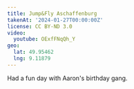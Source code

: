 ```yaml
---
title: Jump&Fly Aschaffenburg
takenAt: '2024-01-27T00:00:00Z'
license: CC BY-ND 3.0
video:
  youtube: OExfFNqQh_Y
geo:
  lat: 49.95462
  lng: 9.11879
---
```


Had a fun day with Aaron's birthday gang.